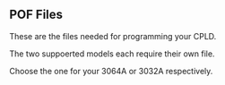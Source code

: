 ## POF Files

These are the files needed for programming your CPLD.

The two suppoerted models each require their own file.

Choose the one for your 3064A or 3032A respectively.
